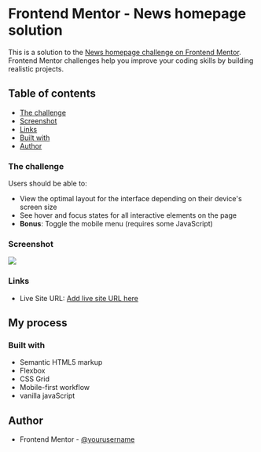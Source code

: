 # Frontend Mentor - News homepage solution

This is a solution to the [News homepage challenge on Frontend Mentor](https://www.frontendmentor.io/challenges/news-homepage-H6SWTa1MFl). Frontend Mentor challenges help you improve your coding skills by building realistic projects.

## Table of contents

- [The challenge](#the-challenge)
- [Screenshot](#screenshot)
- [Links](#links)
- [Built with](#built-with)
- [Author](#author)

### The challenge

Users should be able to:

- View the optimal layout for the interface depending on their device's screen size
- See hover and focus states for all interactive elements on the page
- **Bonus**: Toggle the mobile menu (requires some JavaScript)

### Screenshot

![](./screenshot.jpg)

### Links

- Live Site URL: [Add live site URL here](https://news-landing-page-fm.netlify.app)

## My process

### Built with

- Semantic HTML5 markup
- Flexbox
- CSS Grid
- Mobile-first workflow
- vanilla javaScript

## Author

- Frontend Mentor - [@yourusername](https://www.frontendmentor.io/profile/sohel08)
